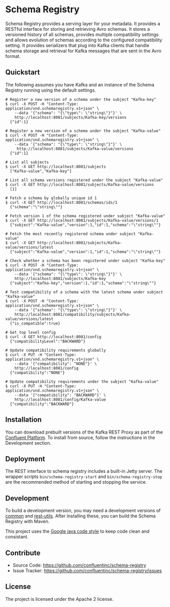 Schema Registry
================

Schema Registry provides a serving layer for your metadata. It provides a
RESTful interface for storing and retrieving Avro schemas. It stores a versioned
history of all schemas, provides multiple compatibility settings and allows
evolution of schemas according to the configured compatibility setting. It
provides serializers that plug into Kafka clients that handle schema storage and
retrieval for Kafka messages that are sent in the Avro format.

Quickstart
----------

The following assumes you have Kafka and an instance of the Schema Registry running using the default settings.

    # Register a new version of a schema under the subject "Kafka-key"
    $ curl -X POST -H "Content-Type: application/vnd.schemaregistry.v1+json" \
        --data '{"schema": "{\"type\": \"string\"}"}' \
        http://localhost:8081/subjects/Kafka-key/versions
      {"id":1}

    # Register a new version of a schema under the subject "Kafka-value"
    $ curl -X POST -H "Content-Type: application/vnd.schemaregistry.v1+json" \
        --data '{"schema": "{\"type\": \"string\"}"}' \
         http://localhost:8081/subjects/Kafka-value/versions
      {"id":1}

    # List all subjects
    $ curl -X GET http://localhost:8081/subjects
      ["Kafka-value","Kafka-key"]

    # List all schema versions registered under the subject "Kafka-value"
    $ curl -X GET http://localhost:8081/subjects/Kafka-value/versions
      [1]

    # Fetch a schema by globally unique id 1
    $ curl -X GET http://localhost:8081/schemas/ids/1
      {"schema":"\"string\""}

    # Fetch version 1 of the schema registered under subject "Kafka-value"
    $ curl -X GET http://localhost:8081/subjects/Kafka-value/versions/1
      {"subject":"Kafka-value","version":1,"id":1,"schema":"\"string\""}

    # Fetch the most recently registered schema under subject "Kafka-value"
    $ curl -X GET http://localhost:8081/subjects/Kafka-value/versions/latest
      {"subject":"Kafka-value","version":1,"id":1,"schema":"\"string\""}

    # Check whether a schema has been registered under subject "Kafka-key"
    $ curl -X POST -H "Content-Type: application/vnd.schemaregistry.v1+json" \
        --data '{"schema": "{\"type\": \"string\"}"}' \
        http://localhost:8081/subjects/Kafka-key
      {"subject":"Kafka-key","version":1,"id":1,"schema":"\"string\""}

    # Test compatibility of a schema with the latest schema under subject "Kafka-value"
    $ curl -X POST -H "Content-Type: application/vnd.schemaregistry.v1+json" \
        --data '{"schema": "{\"type\": \"string\"}"}' \
        http://localhost:8081/compatibility/subjects/Kafka-value/versions/latest
      {"is_compatible":true}

    # Get top level config
    $ curl -X GET http://localhost:8081/config
      {"compatibilityLevel":"BACKWARD"}

    # Update compatibility requirements globally
    $ curl -X PUT -H "Content-Type: application/vnd.schemaregistry.v1+json" \
        --data '{"compatibility": "NONE"}' \
        http://localhost:8081/config
      {"compatibility":"NONE"}

    # Update compatibility requirements under the subject "Kafka-value"
    $ curl -X PUT -H "Content-Type: application/vnd.schemaregistry.v1+json" \
        --data '{"compatibility": "BACKWARD"}' \
        http://localhost:8081/config/Kafka-value
      {"compatibility":"BACKWARD"}

Installation
------------

You can download prebuilt versions of the Kafka REST Proxy as part of the
[Confluent Platform](http://confluent.io/downloads/). To install from source,
follow the instructions in the Development section.

Deployment
----------

The REST interface to schema registry includes a built-in Jetty server. The
wrapper scripts ``bin/schema-registry-start`` and ``bin/schema-registry-stop``
are the recommended method of starting and stopping the service.

Development
-----------

To build a development version, you may need a development versions of
[common](https://github.com/confluentinc/common) and
[rest-utils](https://github.com/confluentinc/rest-utils).  After
installing these, you can build the Schema Registry
with Maven.

This project uses the [Google java code style](https://google.github.io/styleguide/javaguide.html)
to keep code clean and consistant.

Contribute
----------

- Source Code: https://github.com/confluentinc/schema-registry
- Issue Tracker: https://github.com/confluentinc/schema-registry/issues

License
-------

The project is licensed under the Apache 2 license.
